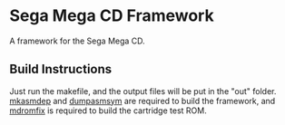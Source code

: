 # Sega Mega CD Framework

A framework for the Sega Mega CD.

## Build Instructions

Just run the makefile, and the output files will be put in the "out" folder. [mkasmdep](https://github.com/devon-artmeier/mkasmdep) and [dumpasmsym](https://github.com/devon-artmeier/dumpasmsym) are required to build the framework, and [mdromfix](https://github.com/devon-artmeier/mdromfix) is required to build the cartridge test ROM.
